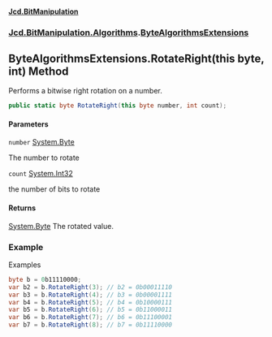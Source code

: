 #### [Jcd.BitManipulation](index.md 'index')

### [Jcd.BitManipulation.Algorithms](Jcd.BitManipulation.Algorithms.md 'Jcd.BitManipulation.Algorithms').[ByteAlgorithmsExtensions](Jcd.BitManipulation.Algorithms.ByteAlgorithmsExtensions.md 'Jcd.BitManipulation.Algorithms.ByteAlgorithmsExtensions')

## ByteAlgorithmsExtensions.RotateRight(this byte, int) Method

Performs a bitwise right rotation on a number.

```csharp
public static byte RotateRight(this byte number, int count);
```

#### Parameters

<a name='Jcd.BitManipulation.Algorithms.ByteAlgorithmsExtensions.RotateRight(thisbyte,int).number'></a>

`number` [System.Byte](https://docs.microsoft.com/en-us/dotnet/api/System.Byte 'System.Byte')

The number to rotate

<a name='Jcd.BitManipulation.Algorithms.ByteAlgorithmsExtensions.RotateRight(thisbyte,int).count'></a>

`count` [System.Int32](https://docs.microsoft.com/en-us/dotnet/api/System.Int32 'System.Int32')

the number of bits to rotate

#### Returns

[System.Byte](https://docs.microsoft.com/en-us/dotnet/api/System.Byte 'System.Byte')
The rotated value.

### Example

Examples

```csharp
byte b = 0b11110000;
var b2 = b.RotateRight(3); // b2 = 0b00011110
var b3 = b.RotateRight(4); // b3 = 0b00001111
var b4 = b.RotateRight(5); // b4 = 0b10000111
var b5 = b.RotateRight(6); // b5 = 0b11000011
var b6 = b.RotateRight(7); // b6 = 0b11100001
var b7 = b.RotateRight(8); // b7 = 0b11110000
```